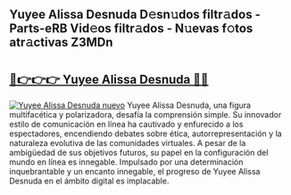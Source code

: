 ## Yuyee Alissa Desnuda D𝚎sn𝚞dos filtr𝚊dos - Parts-eRB Vid𝚎os filtr𝚊dos - N𝚞evas f𝚘tos atr𝚊ctivas Z3MDn

# <h2><a href="http://mb1cf8.tromn.icu/?c=Yuyee+Alissa+Desnuda">🔗👉👉👉 Yuyee Alissa Desnuda 🔗🔗</a></h2>

[![Yuyee Alissa Desnuda nuevo](https://i.imgur.com/pEAQMta.gif)](http://mb1cf8.tromn.icu/?c=Yuyee+Alissa+Desnuda)
Yuyee Alissa Desnuda, una figura multifacética y polarizadora, desafía la comprensión simple. Su innovador estilo de comunicación en línea ha cautivado y enfurecido a los espectadores, encendiendo debates sobre ética, autorrepresentación y la naturaleza evolutiva de las comunidades virtuales. A pesar de la ambigüedad de sus objetivos futuros, su papel en la configuración del mundo en línea es innegable. Impulsado por una determinación inquebrantable y un encanto innegable, el progreso de Yuyee Alissa Desnuda en el ámbito digital es implacable.
